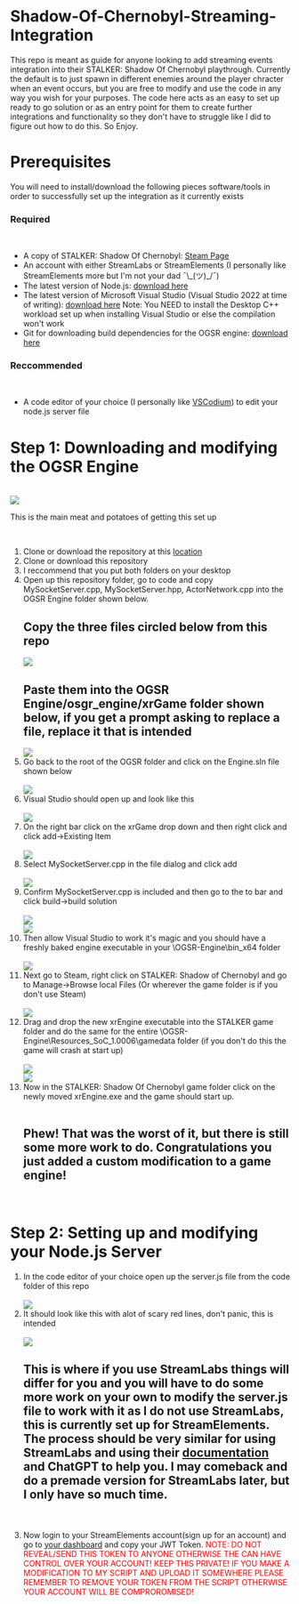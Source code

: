 # Shadow-Of-Chernobyl-Streaming-Integration

This repo is meant as guide for anyone looking to add streaming events integration into their STALKER: Shadow Of Chernobyl playthrough. Currently the default is to just spawn in different enemies around the player chracter when an event occurs, but you are free to modify and use the code in any way you wish for your purposes. The code here acts as an easy to set up ready to go solution or as an entry point for them to create further integrations and functionality so they don't have to struggle like I did to figure out how to do this. So Enjoy.

<h1>Prerequisites</h1>
You will need to install/download the following pieces software/tools in order to successfully set up the integration as it currently exists
<h3>Required</h3>
<br/>
<ul>
 <li>A copy of STALKER: Shadow Of Chernobyl: <a href="https://store.steampowered.com/app/4500/STALKER_Shadow_of_Chernobyl/">Steam Page</a></li>
 <li>An account with either StreamLabs or StreamElements (I personally like StreamElements more but I'm not your dad ¯\_(ツ)_/¯)</li>
 <li>The latest version of Node.js: <a href="https://nodejs.org/en/download">download here</a> </li>
 <li>The latest version of Microsoft Visual Studio (Visual Studio 2022 at time of writing): <a href="https://visualstudio.microsoft.com/">download here</a> Note: You NEED to install the Desktop C++ workload set up when installing Visual Studio or else the compilation won't work</li>
 <li>Git for downloading build dependencies for the OGSR engine: <a href="https://git-scm.com/downloads">download here</a></li>
</ul>
<h3>Reccommended</h3>
<br/>
<ul>
  <li>A code editor of your choice (I personally like <a href="https://vscodium.com/">VSCodium</a>) to edit your node.js server file</li>

</ul>

<h1>Step 1: Downloading and modifying the OGSR Engine</h1>
<br/>

<img src="images/Screenshot 2025-02-06 081523.png" />
<br/>
<p>This is the main meat and potatoes of getting this set up</p>
<br>
<ol>
  <li>Clone or download the repository at this <a href="https://github.com/OGSR/OGSR-Engine">location</a></li>
  <li>Clone or download this repository</li>
  <li>I reccommend that you put both folders on your desktop</li>
  <li>Open up this repository folder, go to code and copy MySocketServer.cpp, MySocketServer.hpp, ActorNetwork.cpp into the OGSR Engine folder shown below.
   <br/>
   <h2>Copy the three files circled below from this repo</h2>
   <img src="images/three_files.png"/>
   <br/>
   <h2>Paste them into the OGSR Engine/osgr_engine/xrGame folder shown below, if you get a prompt asking to replace a file, replace it that is intended</h2>
   <img src="images/Destination folder.png"/>
   <br/>
  <li>Go back to the root of the OGSR folder and click on the Engine.sln file shown below</li> 
  <br />
  <img src="images/engine.sln.png" />
  <br />
 <li>Visual Studio should open up and look like this</li>
  <br />
  <img src="images/visual studio 1.png" />
  <br />
 <li>On the right bar click on the xrGame drop down and then right click and click add->Existing Item</li>
   <br />
  <img src="images/add item.png" />
  <br />
  <li>Select MySocketServer.cpp in the file dialog and click add</li>
   <br />
  <img src="images/Add MySocketServer.cpp.png" />
  <br />
  <li>Confirm MySocketServer.cpp is included and then go to the to bar and click build->build solution</li>
   <br />
  <img src="images/Confirming my socket server.png" />
  <br />
  <img src="images/build.png" />
  <br />
  <li>Then allow Visual Studio to work it's magic and you should have a freshly baked engine executable in your \OGSR-Engine\bin_x64 folder</li>
    <br />
   <img src="images/NewEngine.png" />
  <br />
  <li>Next go to Steam, right click on STALKER: Shadow of Chernobyl and go to Manage->Browse local Files (Or wherever the game folder is if you don't use Steam)</li>
      <br />
   <img src="images/local_files.png" />
  <br />
    <li>Drag and drop the new xrEngine executable into the STALKER game folder and do the same for the entire \OGSR-Engine\Resources_SoC_1.0006\gamedata folder (if you don't do this the game will crash at start up)</li>
   <br />
  <img src="images/moving_engine.png" />
  <br />
  <img src="images/moving_gamedata.png" />
  <br />
   <li>Now in the STALKER: Shadow Of Chernobyl game folder click on the newly moved xrEngine.exe and the game should start up.</li>
<br/>
<h2>Phew! That was the worst of it, but there is still some more work to do. Congratulations you just added a custom modification to a game engine!</h2> 
</ol>
<br>
<h1>Step 2: Setting up and modifying your Node.js Server</h1>
<ol>
 <li>In the code editor of your choice open up the server.js file from the code folder of this repo</li>
    <br />
  <img src="images/open_server.png" />
  <br />
  <li>It should look like this with alot of scary red lines, don't panic, this is intended</li>
    <br />
  <img src="images/server_file.png" />
  <br />
 <h2>This is where if you use StreamLabs things will differ for you and you will have to do some more work on your own to modify the server.js file to work with it as I do not use StreamLabs, this is currently set up for StreamElements. The process should be very similar for using StreamLabs and using their <a href="https://dev.streamlabs.com/docs/socket-api">documentation</a> and ChatGPT to help you. I may comeback and do a premade version for StreamLabs later, but I only have so much time.</h2>
<br/>
<br/>
<li>Now login to your StreamElements account(sign up for an account) and go to <a href="https://streamelements.com/dashboard/account/channels">your dashboard</a> and copy your JWT Token. <span style="color:red">NOTE: DO NOT REVEAL/SEND THIS TOKEN TO ANYONE OTHERWISE THE CAN HAVE CONTROL OVER YOUR ACCOUNT! KEEP THIS PRIVATE! IF YOU MAKE A MODIFICATION TO MY SCRIPT AND UPLOAD IT SOMEWHERE PLEASE REMEMBER TO REMOVE YOUR TOKEN FROM THE SCRIPT OTHERWISE YOUR ACCOUNT WILL BE COMPROROMISED!  </span></li>

 
</ol>

<br/>

